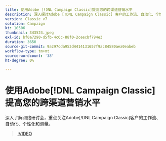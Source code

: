 ```yaml
---
title: 使用Adobe [!DNL Campaign Classic]提高您的跨渠道营销水平
description: 深入探讨Adobe [!DNL Campaign Classic] 客户的工作流、自动化、个性化和衡量方法。
version: Classic v7
solution: Campaign
kt: 10506
thumbnail: 343524.jpeg
exl-id: bf0a7290-d5fb-4c6c-88f0-2ceecbf794e3
duration: 3650
source-git-commit: 9a297cda953d4414131657f9ac84580aea0eabeb
workflow-type: tm+mt
source-wordcount: '38'
ht-degree: 0%

---
```


# 使用Adobe[!DNL Campaign Classic]提高您的跨渠道营销水平

深入了解网络研讨会，重点关注Adobe[!DNL Campaign Classic]客户的工作流、自动化、个性化和测量。

>[!VIDEO](https://video.tv.adobe.com/v/343524/?quality=12&learn=on)
